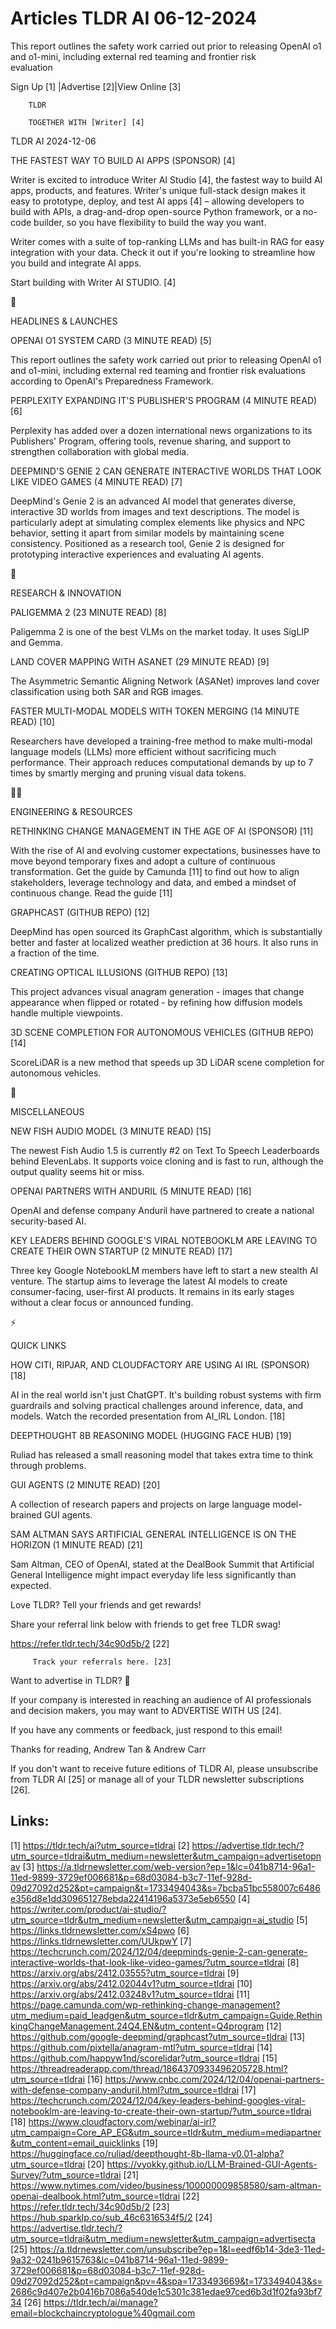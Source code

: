 # Articles TLDR AI 06-12-2024

This report outlines the safety work carried out prior to releasing
OpenAI o1 and o1-mini, including external red teaming and frontier
risk
evaluation ‌ ‌ ‌ ‌ ‌ ‌ ‌ ‌ ‌ ‌ ‌ ‌ ‌ ‌ ‌ ‌ ‌ ‌ ‌ ‌ ‌ ‌ ‌ ‌ ‌ ‌  ‌ ‌ ‌ ‌ ‌ ‌ ‌ ‌ ‌ ‌ ‌ ‌ ‌ ‌ ‌ ‌ ‌ ‌ ‌ ‌ ‌ ‌ ‌ ‌ ‌ ‌ 


 Sign Up [1] |Advertise [2]|View Online [3] 

		TLDR 

		TOGETHER WITH [Writer] [4]

TLDR AI 2024-12-06

 THE FASTEST WAY TO BUILD AI APPS (SPONSOR) [4] 

 Writer is excited to introduce Writer AI Studio [4], the fastest way
to build AI apps, products, and features. Writer's unique full-stack
design makes it easy to prototype, deploy, and test AI apps [4] –
allowing developers to build with APIs, a drag-and-drop open-source
Python framework, or a no-code builder, so you have flexibility to
build the way you want.

Writer comes with a suite of top-ranking LLMs and has built-in RAG for
easy integration with your data. Check it out if you're looking to
streamline how you build and integrate AI apps.

Start building with Writer AI STUDIO. [4]

🚀 

HEADLINES & LAUNCHES

 OPENAI O1 SYSTEM CARD (3 MINUTE READ) [5] 

 This report outlines the safety work carried out prior to releasing
OpenAI o1 and o1-mini, including external red teaming and frontier
risk evaluations according to OpenAI's Preparedness Framework. 

 PERPLEXITY EXPANDING IT'S PUBLISHER'S PROGRAM (4 MINUTE READ) [6] 

 Perplexity has added over a dozen international news organizations to
its Publishers' Program, offering tools, revenue sharing, and support
to strengthen collaboration with global media. 

 DEEPMIND'S GENIE 2 CAN GENERATE INTERACTIVE WORLDS THAT LOOK LIKE
VIDEO GAMES (4 MINUTE READ) [7] 

 DeepMind's Genie 2 is an advanced AI model that generates diverse,
interactive 3D worlds from images and text descriptions. The model is
particularly adept at simulating complex elements like physics and NPC
behavior, setting it apart from similar models by maintaining scene
consistency. Positioned as a research tool, Genie 2 is designed for
prototyping interactive experiences and evaluating AI agents. 

🧠 

RESEARCH & INNOVATION

 PALIGEMMA 2 (23 MINUTE READ) [8] 

 Paligemma 2 is one of the best VLMs on the market today. It uses
SigLIP and Gemma. 

 LAND COVER MAPPING WITH ASANET (29 MINUTE READ) [9] 

 The Asymmetric Semantic Aligning Network (ASANet) improves land cover
classification using both SAR and RGB images. 

 FASTER MULTI-MODAL MODELS WITH TOKEN MERGING (14 MINUTE READ) [10] 

 Researchers have developed a training-free method to make multi-modal
language models (LLMs) more efficient without sacrificing much
performance. Their approach reduces computational demands by up to 7
times by smartly merging and pruning visual data tokens. 

🧑‍💻 

ENGINEERING & RESOURCES

 RETHINKING CHANGE MANAGEMENT IN THE AGE OF AI (SPONSOR) [11] 

 With the rise of AI and evolving customer expectations, businesses
have to move beyond temporary fixes and adopt a culture of continuous
transformation. Get the guide by Camunda [11] to find out how to align
stakeholders, leverage technology and data, and embed a mindset of
continuous change. Read the guide [11] 

 GRAPHCAST (GITHUB REPO) [12] 

 DeepMind has open sourced its GraphCast algorithm, which is
substantially better and faster at localized weather prediction at 36
hours. It also runs in a fraction of the time. 

 CREATING OPTICAL ILLUSIONS (GITHUB REPO) [13] 

 This project advances visual anagram generation - images that change
appearance when flipped or rotated - by refining how diffusion models
handle multiple viewpoints. 

 3D SCENE COMPLETION FOR AUTONOMOUS VEHICLES (GITHUB REPO) [14] 

 ScoreLiDAR is a new method that speeds up 3D LiDAR scene completion
for autonomous vehicles. 

🎁 

MISCELLANEOUS

 NEW FISH AUDIO MODEL (3 MINUTE READ) [15] 

 The newest Fish Audio 1.5 is currently #2 on Text To Speech
Leaderboards behind ElevenLabs. It supports voice cloning and is fast
to run, although the output quality seems hit or miss. 

 OPENAI PARTNERS WITH ANDURIL (5 MINUTE READ) [16] 

 OpenAI and defense company Anduril have partnered to create a
national security-based AI. 

 KEY LEADERS BEHIND GOOGLE'S VIRAL NOTEBOOKLM ARE LEAVING TO CREATE
THEIR OWN STARTUP (2 MINUTE READ) [17] 

 Three key Google NotebookLM members have left to start a new stealth
AI venture. The startup aims to leverage the latest AI models to
create consumer-facing, user-first AI products. It remains in its
early stages without a clear focus or announced funding. 

⚡ 

QUICK LINKS

 HOW CITI, RIPJAR, AND CLOUDFACTORY ARE USING AI IRL (SPONSOR) [18] 

 AI in the real world isn't just ChatGPT. It's building robust systems
with firm guardrails and solving practical challenges around
inference, data, and models. Watch the recorded presentation from
AI_IRL London. [18] 

 DEEPTHOUGHT 8B REASONING MODEL (HUGGING FACE HUB) [19] 

 Ruliad has released a small reasoning model that takes extra time to
think through problems. 

 GUI AGENTS (2 MINUTE READ) [20] 

 A collection of research papers and projects on large language
model-brained GUI agents. 

 SAM ALTMAN SAYS ARTIFICIAL GENERAL INTELLIGENCE IS ON THE HORIZON (1
MINUTE READ) [21] 

 Sam Altman, CEO of OpenAI, stated at the DealBook Summit that
Artificial General Intelligence might impact everyday life less
significantly than expected. 

Love TLDR? Tell your friends and get rewards!

 Share your referral link below with friends to get free TLDR swag! 

 https://refer.tldr.tech/34c90d5b/2 [22] 

		 Track your referrals here. [23] 

Want to advertise in TLDR? 📰

 If your company is interested in reaching an audience of AI
professionals and decision makers, you may want to ADVERTISE WITH US
[24]. 

 If you have any comments or feedback, just respond to this email! 

Thanks for reading, 
Andrew Tan & Andrew Carr 

If you don't want to receive future editions of TLDR AI, please
unsubscribe from TLDR AI [25] or manage all of your TLDR newsletter
subscriptions [26]. 

 

Links:
------
[1] https://tldr.tech/ai?utm_source=tldrai
[2] https://advertise.tldr.tech/?utm_source=tldrai&utm_medium=newsletter&utm_campaign=advertisetopnav
[3] https://a.tldrnewsletter.com/web-version?ep=1&lc=041b8714-96a1-11ed-9899-3729ef006681&p=68d03084-b3c7-11ef-928d-09d27092d252&pt=campaign&t=1733494043&s=7bcba51bc558007c6486e356d8e1dd309651278ebda22414196a5373e5eb6550
[4] https://writer.com/product/ai-studio/?utm_source=tldr&utm_medium=newsletter&utm_campaign=ai_studio
[5] https://links.tldrnewsletter.com/xS4pwo
[6] https://links.tldrnewsletter.com/UUkpwY
[7] https://techcrunch.com/2024/12/04/deepminds-genie-2-can-generate-interactive-worlds-that-look-like-video-games/?utm_source=tldrai
[8] https://arxiv.org/abs/2412.03555?utm_source=tldrai
[9] https://arxiv.org/abs/2412.02044v1?utm_source=tldrai
[10] https://arxiv.org/abs/2412.03248v1?utm_source=tldrai
[11] https://page.camunda.com/wp-rethinking-change-management?utm_medium=paid_leadgen&utm_source=tldr&utm_campaign=Guide.RethinkingChangeManagement.24Q4.EN&utm_content=Q4program
[12] https://github.com/google-deepmind/graphcast?utm_source=tldrai
[13] https://github.com/pixtella/anagram-mtl?utm_source=tldrai
[14] https://github.com/happyw1nd/scorelidar?utm_source=tldrai
[15] https://threadreaderapp.com/thread/1864370933496205728.html?utm_source=tldrai
[16] https://www.cnbc.com/2024/12/04/openai-partners-with-defense-company-anduril.html?utm_source=tldrai
[17] https://techcrunch.com/2024/12/04/key-leaders-behind-googles-viral-notebooklm-are-leaving-to-create-their-own-startup/?utm_source=tldrai
[18] https://www.cloudfactory.com/webinar/ai-irl?utm_campaign=Core_AP_EG&utm_source=tldr&utm_medium=mediapartner&utm_content=email_quicklinks
[19] https://huggingface.co/ruliad/deepthought-8b-llama-v0.01-alpha?utm_source=tldrai
[20] https://vyokky.github.io/LLM-Brained-GUI-Agents-Survey/?utm_source=tldrai
[21] https://www.nytimes.com/video/business/100000009858580/sam-altman-openai-dealbook.html?utm_source=tldrai
[22] https://refer.tldr.tech/34c90d5b/2
[23] https://hub.sparklp.co/sub_46c6316534f5/2
[24] https://advertise.tldr.tech/?utm_source=tldrai&utm_medium=newsletter&utm_campaign=advertisecta
[25] https://a.tldrnewsletter.com/unsubscribe?ep=1&l=eedf6b14-3de3-11ed-9a32-0241b9615763&lc=041b8714-96a1-11ed-9899-3729ef006681&p=68d03084-b3c7-11ef-928d-09d27092d252&pt=campaign&pv=4&spa=1733493669&t=1733494043&s=2686c9d407e2b0416b7086a540de1c5301c381edae97ced6b3d1f02fa93bf734
[26] https://tldr.tech/ai/manage?email=blockchaincryptologue%40gmail.com